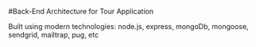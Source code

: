 #Back-End Architecture for Tour Application

Built using modern technologies: node.js, express, mongoDb, mongoose, sendgrid, mailtrap, pug, etc
